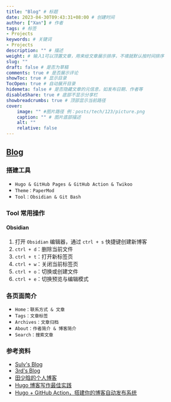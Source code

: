 ```yaml
---
title: "Blog" # 标题
date: 2023-04-30T09:43:31+08:00 # 创建时间
author: ["Xan"] # 作者
tags: # 标签
- Projects 
keywords: # 关键词
- Projects
description: "" # 描述
weight: # 输入1可以顶置文章，用来给文章展示排序，不填就默认按时间排序
slug: ""
draft: false # 是否为草稿
comments: true # 是否展示评论
showToc: true # 显示目录
TocOpen: true # 自动展开目录
hidemeta: false # 是否隐藏文章的元信息，如发布日期、作者等
disableShare: true # 底部不显示分享栏
showbreadcrumbs: true # 顶部显示当前路径
cover:
    image: "" #图片路径 例：posts/tech/123/picture.png
    caption: "" # 图片底部描述
    alt: ""
    relative: false
---
```


## [Blog](https://github.com/Xancoding/Xancoding.github.io)
### 搭建工具
- `Hugo & GitHub Pages & GitHub Action & Twikoo`
- `Theme：PaperMod`
- `Tool：Obsidian & Git Bash`
### Tool 常用操作
#### Obsidian
1. 打开 `Obsidian` 编辑器，通过 `ctrl + s` 快捷键创建新博客
2. `ctrl + d`：删除当前文件
3. `ctrl + t`：打开新标签页
4. `ctrl + w`：关闭当前标签页
5. `ctrl + o`：切换或创建文件
6. `ctrl + e`：切换预览与编辑模式
### 各页面简介
- `Home：联系方式 & 文章`
- `Tags：文章标签`
- `Archives：文章归档`
- `About：作者简介 & 博客简介`
- `Search：搜索文章`
### 参考资料
- [Sulv's Blog](https://www.sulvblog.cn/)
- [3rd's Blog](https://333rd.net/)
- [田少晗的个人博客](https://shaohanyun.top/)
- [Hugo 博客写作最佳实践](https://blog.zhangyingwei.com/posts/2022m4d11h19m42s28/)
- [Hugo + GitHub Action，搭建你的博客自动发布系统](https://www.pseudoyu.com/zh/2022/05/29/deploy_your_blog_using_hugo_and_github_action/)